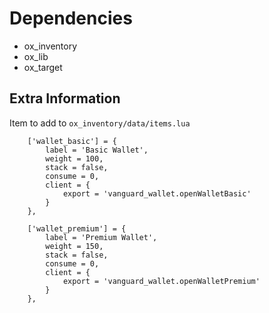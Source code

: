# Dependencies
 - ox_inventory
 - ox_lib
 - ox_target

## Extra Information
Item to add to `ox_inventory/data/items.lua`
```
    ['wallet_basic'] = {
        label = 'Basic Wallet',
        weight = 100,
        stack = false,
        consume = 0,
        client = {
            export = 'vanguard_wallet.openWalletBasic'
        }
    },
    
    ['wallet_premium'] = {
        label = 'Premium Wallet',
        weight = 150,
        stack = false,
        consume = 0,
        client = {
            export = 'vanguard_wallet.openWalletPremium'
        }
    },
```
